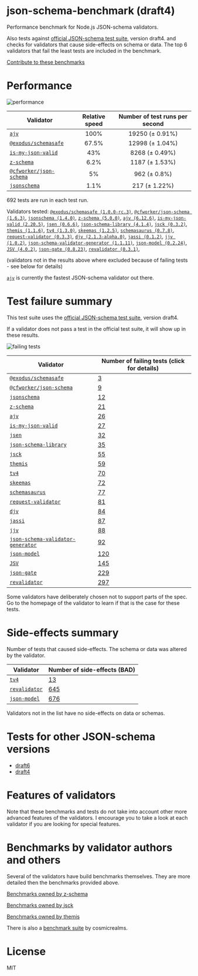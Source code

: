 # json-schema-benchmark (draft4)
Performance benchmark for Node.js JSON-schema validators. 

Also tests against [official JSON-schema test suite](https://github.com/json-schema/JSON-Schema-Test-Suite), version draft4. and checks
for validators that cause side-effects on schema or data. The top 6 validators that fail the least tests are included in the benchmark.

[Contribute to these benchmarks](https://github.com/ebdrup/json-schema-benchmark/blob/master/CONTRIBUTING.md)

# Performance

![performance](https://chart.googleapis.com/chart?chxt=x,y&cht=bhs&chco=76A4FB&chls=2.0&chbh=62,4,1&chs=600x416&chxl=-1:|ajv|@exodus&#x2F;schemasafe|is-my-json-valid|z-schema|@cfworker&#x2F;json-schema|jsonschema&chd=t:100,67.5,43,6.2,5,1.1)

|Validator|Relative speed|Number of test runs per second|
|---------|:------------:|:----------------------------:|
|[`ajv`](https://github.com/ajv-validator/ajv)|100%|19250 (± 0.91%)|
|[`@exodus/schemasafe`](https://github.com/ExodusMovement/schemasafe)|67.5%|12998 (± 1.04%)|
|[`is-my-json-valid`](https://github.com/mafintosh/is-my-json-valid#readme)|43%|8268 (± 0.49%)|
|[`z-schema`](https://github.com/zaggino/z-schema)|6.2%|1187 (± 1.53%)|
|[`@cfworker/json-schema`](https://github.com/cfworker/cfworker/tree/master/packages/json-schema/README.md)|5%|962 (± 0.8%)|
|[`jsonschema`](https://github.com/tdegrunt/jsonschema#readme)|1.1%|217 (± 1.22%)|

692 tests are run in each test run.

Validators tested: [`@exodus/schemasafe (1.0.0-rc.3)`](https://github.com/ExodusMovement/schemasafe), [`@cfworker/json-schema (1.6.3)`](https://github.com/cfworker/cfworker/tree/master/packages/json-schema/README.md), [`jsonschema (1.4.0)`](https://github.com/tdegrunt/jsonschema#readme), [`z-schema (5.0.0)`](https://github.com/zaggino/z-schema), [`ajv (6.12.6)`](https://github.com/ajv-validator/ajv), [`is-my-json-valid (2.20.5)`](https://github.com/mafintosh/is-my-json-valid#readme), [`jsen (0.6.6)`](https://github.com/bugventure/jsen), [`json-schema-library (4.1.4)`](https://github.com/sagold/json-schema-library), [`jsck (0.3.2)`](https://github.com/pandastrike/jsck#readme), [`themis (1.1.6)`](https://github.com/playlyfe/themis), [`tv4 (1.3.0)`](https://github.com/geraintluff/tv4), [`skeemas (1.2.5)`](https://github.com/Prestaul/skeemas#readme), [`schemasaurus (0.7.8)`](https://github.com/AlexeyGrishin/schemasaurus), [`request-validator (0.3.3)`](https://github.com/bugventure/request-validator), [`djv (2.1.3-alpha.0)`](https://github.com/korzio/djv#readme), [`jassi (0.1.2)`](https://github.com/iclanzan/jassi), [`jjv (1.0.2)`](https://github.com/acornejo/jjv), [`json-schema-validator-generator (1.1.11)`](https://github.com/danwang/json-schema-validator-generator), [`json-model (0.2.24)`](https://github.com/geraintluff/json-model), [`JSV (4.0.2)`](http://github.com/garycourt/JSV), [`json-gate (0.8.23)`](https://github.com/oferei/json-gate#readme), [`revalidator (0.3.1)`](https://github.com/flatiron/revalidator), 

(validators not in the results above where excluded because of failing tests - see below for details)

[`ajv`](https://github.com/ajv-validator/ajv) is currently the fastest JSON-schema validator out there.

# Test failure summary

This test suite uses the [official JSON-schema test suite](https://github.com/json-schema/JSON-Schema-Test-Suite), version draft4.

If a validator does not pass a test in the official test suite, it will show up in these results.

![failing tests](https://chart.googleapis.com/chart?chxt=x,y&cht=bhs&chco=76A4FB&chls=2.0&chbh=14,4,1&chs=600x416&chxl=-1:|@exodus&#x2F;schemasafe|@cfworker&#x2F;json-schema|jsonschema|z-schema|ajv|is-my-json-valid|jsen|json-schema-library|jsck|themis|tv4|skeemas|schemasaurus|request-validator|djv|jassi|jjv|json-schema-validator-generator|json-model|JSV|json-gate|revalidator&chd=t:3,9,12,21,26,27,32,35,55,59,70,72,77,81,84,87,88,92,120,145,229,297&chxr=0,0,297&chds=0,297)

|Validator|Number of failing tests (click for details)|
|---------|-----------------------|
|[`@exodus/schemasafe`](https://github.com/ExodusMovement/schemasafe)|[3](https://github.com/ebdrup/json-schema-benchmark/blob/master/draft4&#x2F;reports/@exodus&#x2F;schemasafe.md)|
|[`@cfworker/json-schema`](https://github.com/cfworker/cfworker/tree/master/packages/json-schema/README.md)|[9](https://github.com/ebdrup/json-schema-benchmark/blob/master/draft4&#x2F;reports/@cfworker&#x2F;json-schema.md)|
|[`jsonschema`](https://github.com/tdegrunt/jsonschema#readme)|[12](https://github.com/ebdrup/json-schema-benchmark/blob/master/draft4&#x2F;reports/jsonschema.md)|
|[`z-schema`](https://github.com/zaggino/z-schema)|[21](https://github.com/ebdrup/json-schema-benchmark/blob/master/draft4&#x2F;reports/z-schema.md)|
|[`ajv`](https://github.com/ajv-validator/ajv)|[26](https://github.com/ebdrup/json-schema-benchmark/blob/master/draft4&#x2F;reports/ajv.md)|
|[`is-my-json-valid`](https://github.com/mafintosh/is-my-json-valid#readme)|[27](https://github.com/ebdrup/json-schema-benchmark/blob/master/draft4&#x2F;reports/is-my-json-valid.md)|
|[`jsen`](https://github.com/bugventure/jsen)|[32](https://github.com/ebdrup/json-schema-benchmark/blob/master/draft4&#x2F;reports/jsen.md)|
|[`json-schema-library`](https://github.com/sagold/json-schema-library)|[35](https://github.com/ebdrup/json-schema-benchmark/blob/master/draft4&#x2F;reports/json-schema-library.md)|
|[`jsck`](https://github.com/pandastrike/jsck#readme)|[55](https://github.com/ebdrup/json-schema-benchmark/blob/master/draft4&#x2F;reports/jsck.md)|
|[`themis`](https://github.com/playlyfe/themis)|[59](https://github.com/ebdrup/json-schema-benchmark/blob/master/draft4&#x2F;reports/themis.md)|
|[`tv4`](https://github.com/geraintluff/tv4)|[70](https://github.com/ebdrup/json-schema-benchmark/blob/master/draft4&#x2F;reports/tv4.md)|
|[`skeemas`](https://github.com/Prestaul/skeemas#readme)|[72](https://github.com/ebdrup/json-schema-benchmark/blob/master/draft4&#x2F;reports/skeemas.md)|
|[`schemasaurus`](https://github.com/AlexeyGrishin/schemasaurus)|[77](https://github.com/ebdrup/json-schema-benchmark/blob/master/draft4&#x2F;reports/schemasaurus.md)|
|[`request-validator`](https://github.com/bugventure/request-validator)|[81](https://github.com/ebdrup/json-schema-benchmark/blob/master/draft4&#x2F;reports/request-validator.md)|
|[`djv`](https://github.com/korzio/djv#readme)|[84](https://github.com/ebdrup/json-schema-benchmark/blob/master/draft4&#x2F;reports/djv.md)|
|[`jassi`](https://github.com/iclanzan/jassi)|[87](https://github.com/ebdrup/json-schema-benchmark/blob/master/draft4&#x2F;reports/jassi.md)|
|[`jjv`](https://github.com/acornejo/jjv)|[88](https://github.com/ebdrup/json-schema-benchmark/blob/master/draft4&#x2F;reports/jjv.md)|
|[`json-schema-validator-generator`](https://github.com/danwang/json-schema-validator-generator)|[92](https://github.com/ebdrup/json-schema-benchmark/blob/master/draft4&#x2F;reports/json-schema-validator-generator.md)|
|[`json-model`](https://github.com/geraintluff/json-model)|[120](https://github.com/ebdrup/json-schema-benchmark/blob/master/draft4&#x2F;reports/json-model.md)|
|[`JSV`](http://github.com/garycourt/JSV)|[145](https://github.com/ebdrup/json-schema-benchmark/blob/master/draft4&#x2F;reports/JSV.md)|
|[`json-gate`](https://github.com/oferei/json-gate#readme)|[229](https://github.com/ebdrup/json-schema-benchmark/blob/master/draft4&#x2F;reports/json-gate.md)|
|[`revalidator`](https://github.com/flatiron/revalidator)|[297](https://github.com/ebdrup/json-schema-benchmark/blob/master/draft4&#x2F;reports/revalidator.md)|

Some validators have deliberately chosen not to support parts of the spec. Go to the homepage of the validator to learn if
that is the case for these tests.

# Side-effects summary

Number of tests that caused side-effects. The schema or data was altered by the validator.

|Validator|Number of side-effects (BAD)|
|---------|----------------------------|
|[`tv4`](https://github.com/geraintluff/tv4)|[13](https://github.com/ebdrup/json-schema-benchmark/blob/master/draft4&#x2F;reports/tv4-side-effects.md)|
|[`revalidator`](https://github.com/flatiron/revalidator)|[645](https://github.com/ebdrup/json-schema-benchmark/blob/master/draft4&#x2F;reports/revalidator-side-effects.md)|
|[`json-model`](https://github.com/geraintluff/json-model)|[676](https://github.com/ebdrup/json-schema-benchmark/blob/master/draft4&#x2F;reports/json-model-side-effects.md)|

Validators not in the list have no side-effects on data or schemas.

# Tests for other JSON-schema versions

- [draft6](https://github.com/ebdrup/json-schema-benchmark/)
- [draft4](https://github.com/ebdrup/json-schema-benchmark/tree/master/draft4)

# Features of validators

Note that these benchmarks and tests do not take into account other more advanced features of the validators. I encourage
you to take a look at each validator if you are looking for special features.

# Benchmarks by validator authors and others

Several of the validators have build benchmarks themselves. They are
more detailed then the benchmarks provided above.

[Benchmarks owned by z-schema](https://rawgit.com/zaggino/z-schema/master/benchmark/results.html)

[Benchmarks owned by jsck](https://github.com/pandastrike/jsck/blob/master/doc/benchmarks.md)

[Benchmarks owned by themis](https://cdn.rawgit.com/playlyfe/themis/master/benchmark/results.html)

There is also a [benchmark suite](https://github.com/Sembiance/cosmicrealms.com/tree/master/sandbox/benchmark-of-node-dot-js-json-validation-modules-part-3)
by cosmicrealms.

# License
MIT
